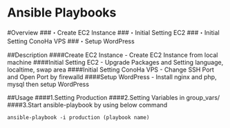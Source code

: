Ansible Playbooks
====


#Overview
###・Create EC2 Instance
###・Initial Setting EC2
###・Initial Setting ConoHa VPS
###・Setup WordPress

##Description
####Create EC2 Instance - Create EC2 Instance from local machine
####Initial Setting EC2 - Upgrade Packages and Setting language, localtime, swap area
####Initial Setting ConoHa VPS - Change SSH Port and Open Port by firewalld
####Setup WordPress - Install nginx and php, mysql then setup WordPress

##Usage
####1.Setting Production
####2.Setting Variables in group_vars/
####3.Start ansible-playbook by using below command

` ansible-playbook -i production (playbook name) `

